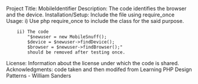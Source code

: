 Project Title: MobileIdentifier
Description: The code identifies the browser and the device.
Installation/Setup: Include the file using require_once
Usage: 
		i) 	Use php require_once to include the class for the said purpose.
		
		ii) The code 
			"$newuser = new MobileSnuff();
			$device = $newuser->findDevice();
			$browser = $newuser->findBrowser();"		
			should be removed after testing once.

License: Information about the license under which the code is shared.
Acknowledgments: code taken and then modifed from Learning PHP Design Patterns - William Sanders
